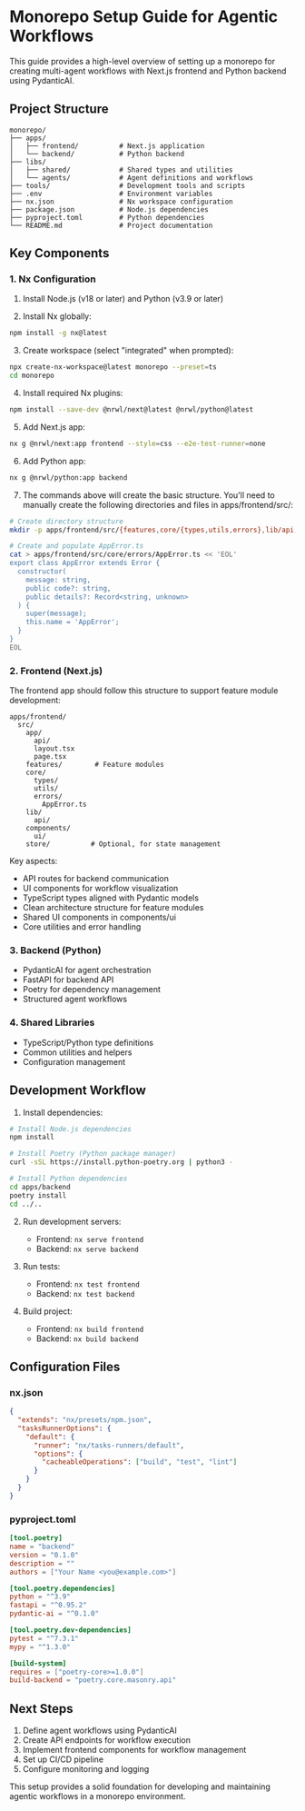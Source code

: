 # Monorepo Setup Guide for Agentic Workflows

This guide provides a high-level overview of setting up a monorepo for creating multi-agent workflows with Next.js frontend and Python backend using PydanticAI.

## Project Structure

```
monorepo/
├── apps/
│   ├── frontend/          # Next.js application
│   └── backend/           # Python backend
├── libs/
│   ├── shared/            # Shared types and utilities
│   └── agents/            # Agent definitions and workflows
├── tools/                 # Development tools and scripts
├── .env                   # Environment variables
├── nx.json                # Nx workspace configuration
├── package.json           # Node.js dependencies
├── pyproject.toml         # Python dependencies
└── README.md              # Project documentation
```

## Key Components

### 1. Nx Configuration
1. Install Node.js (v18 or later) and Python (v3.9 or later)

2. Install Nx globally:
```bash
npm install -g nx@latest
```

3. Create workspace (select "integrated" when prompted):
```bash
npx create-nx-workspace@latest monorepo --preset=ts
cd monorepo
```

4. Install required Nx plugins:
```bash
npm install --save-dev @nrwl/next@latest @nrwl/python@latest
```

5. Add Next.js app:
```bash
nx g @nrwl/next:app frontend --style=css --e2e-test-runner=none
```

6. Add Python app:
```bash
nx g @nrwl/python:app backend
```

7. The commands above will create the basic structure. You'll need to manually create the following directories and files in apps/frontend/src/:
```bash
# Create directory structure
mkdir -p apps/frontend/src/{features,core/{types,utils,errors},lib/api,components/ui,store}

# Create and populate AppError.ts
cat > apps/frontend/src/core/errors/AppError.ts << 'EOL'
export class AppError extends Error {
  constructor(
    message: string,
    public code?: string,
    public details?: Record<string, unknown>
  ) {
    super(message);
    this.name = 'AppError';
  }
}
EOL
```

### 2. Frontend (Next.js)
The frontend app should follow this structure to support feature module development:
```
apps/frontend/
  src/
    app/
      api/
      layout.tsx
      page.tsx
    features/        # Feature modules
    core/
      types/
      utils/
      errors/
        AppError.ts
    lib/
      api/
    components/
      ui/
    store/          # Optional, for state management
```

Key aspects:
- API routes for backend communication
- UI components for workflow visualization
- TypeScript types aligned with Pydantic models
- Clean architecture structure for feature modules
- Shared UI components in components/ui
- Core utilities and error handling

### 3. Backend (Python)
- PydanticAI for agent orchestration
- FastAPI for backend API
- Poetry for dependency management
- Structured agent workflows

### 4. Shared Libraries
- TypeScript/Python type definitions
- Common utilities and helpers
- Configuration management

## Development Workflow

1. Install dependencies:
```bash
# Install Node.js dependencies
npm install

# Install Poetry (Python package manager)
curl -sSL https://install.python-poetry.org | python3 -

# Install Python dependencies
cd apps/backend
poetry install
cd ../..
```

2. Run development servers:
   - Frontend: `nx serve frontend`
   - Backend: `nx serve backend`

3. Run tests:
   - Frontend: `nx test frontend`
   - Backend: `nx test backend`

4. Build project:
   - Frontend: `nx build frontend`
   - Backend: `nx build backend`

## Configuration Files

### nx.json
```json
{
  "extends": "nx/presets/npm.json",
  "tasksRunnerOptions": {
    "default": {
      "runner": "nx/tasks-runners/default",
      "options": {
        "cacheableOperations": ["build", "test", "lint"]
      }
    }
  }
}
```

### pyproject.toml
```toml
[tool.poetry]
name = "backend"
version = "0.1.0"
description = ""
authors = ["Your Name <you@example.com>"]

[tool.poetry.dependencies]
python = "^3.9"
fastapi = "^0.95.2"
pydantic-ai = "^0.1.0"

[tool.poetry.dev-dependencies]
pytest = "^7.3.1"
mypy = "^1.3.0"

[build-system]
requires = ["poetry-core>=1.0.0"]
build-backend = "poetry.core.masonry.api"
```

## Next Steps

1. Define agent workflows using PydanticAI
2. Create API endpoints for workflow execution
3. Implement frontend components for workflow management
4. Set up CI/CD pipeline
5. Configure monitoring and logging

This setup provides a solid foundation for developing and maintaining agentic workflows in a monorepo environment.
